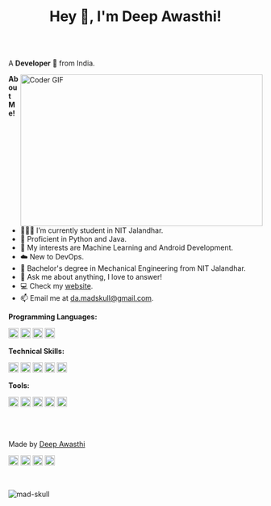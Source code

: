 
<div align="center">
<h1 title="hehehe"> Hey 👋, I'm Deep Awasthi!</h1>
</div>





<br />
<br />

A **Developer** 🚀 from India.

  <img src="https://miro.medium.com/max/2800/1*BU7f02LeQeELztqxa8eCmw.gif" align="right" alt="Coder GIF" width="480" height="300">

**About Me!**

- 👨🏽‍💻 I’m currently student in NIT Jalandhar.
- 🌱 Proficient in Python and Java.
- 🤔 My interests are Machine Learning and Android Development.
- ☁️ New to DevOps.
- 💼 Bachelor's degree in Mechanical Engineering from NIT Jalandhar.
- 💬 Ask me about anything, I love to answer!
- 💻 Check my [website](https://mad-skull.github.io/portfolio/).
- 📫 Email me at [da.madskull@gmail.com](mailto:da.madskull@gmail.com).


**Programming Languages:**  


<code><img height="20" src="https://img.shields.io/badge/Java-ED8B00?style=for-the-badge&logo=java&logoColor=white"></code>
<code><img height="20" src="https://img.shields.io/badge/Kotlin-0095D5?&style=for-the-badge&logo=kotlin&logoColor=white"></code>
<code><img height="20" src="https://img.shields.io/badge/Python-FFD43B?style=for-the-badge&logo=python&logoColor=darkgreen"></code>
<code><img height="20" src="https://img.shields.io/badge/JavaScript-323330?style=for-the-badge&logo=javascript&logoColor=F7DF1E"></code>

**Technical Skills:**  


<code><img height="20" src="https://img.shields.io/badge/Android-3DDC84?style=for-the-badge&logo=android&logoColor=white"></code>
<code><img height="20" src="https://img.shields.io/badge/Node.js-339933?style=for-the-badge&logo=nodedotjs&logoColor=white"></code>
<code><img height="20" src="https://img.shields.io/badge/Flutter-02569B?style=for-the-badge&logo=flutter&logoColor=white"></code>
<code><img height="20" src="https://img.shields.io/badge/MySQL-005C84?style=for-the-badge&logo=mysql&logoColor=white"></code>
<code><img height="20" src="https://img.shields.io/badge/Git-F05032?style=for-the-badge&logo=git&logoColor=white"></code>

**Tools:**  


<code><img height="20" src="https://img.shields.io/badge/Android%20Studio-3DDC84.svg?style=for-the-badge&logo=android-studio&logoColor=white"></code>
<code><img height="20" src="https://img.shields.io/badge/Tableau-E97627?style=for-the-badge&logo=Tableau&logoColor=white"></code>
<code><img height="20" src="https://img.shields.io/badge/docker-%230db7ed.svg?style=for-the-badge&logo=docker&logoColor=white"></code>
<code><img height="20" src="https://img.shields.io/badge/Figma-F24E1E?style=for-the-badge&logo=figma&logoColor=white"></code>
<code><img height="20" src="https://img.shields.io/badge/Jira-0052CC?style=for-the-badge&logo=Jira&logoColor=white"></code>

<br />
<br />



Made by [Deep Awasthi](https://github.com/mad-skull)

[<img height="20" src="https://img.shields.io/badge/LinkedIn-0077B5?style=for-the-badge&logo=linkedin&logoColor=white">](https://www.linkedin.com/in/deep-awasthi)
[<img height="20" src="https://img.shields.io/badge/-LeetCode-FFA116?style=for-the-badge&logo=LeetCode&logoColor=black">](https://leetcode.com/deepawasthi/)
[<img height="20" src="https://img.shields.io/badge/Instagram-E4405F?style=for-the-badge&logo=instagram&logoColor=white">](https://www.instagram.com/_sn0rlax_/)
[<img height="20" src="https://img.shields.io/badge/Twitter-1DA1F2?style=for-the-badge&logo=twitter&logoColor=white">](https://twitter.com/deep_awasthi_)

<br />



<p><img align="left" src="https://activity-graph.herokuapp.com/graph?username=mad-skull&theme=github" alt="mad-skull" /></p> 
